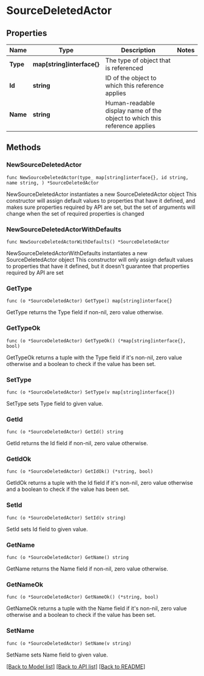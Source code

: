 # SourceDeletedActor

## Properties

Name | Type | Description | Notes
------------ | ------------- | ------------- | -------------
**Type** | **map[string]interface{}** | The type of object that is referenced | 
**Id** | **string** | ID of the object to which this reference applies | 
**Name** | **string** | Human-readable display name of the object to which this reference applies | 

## Methods

### NewSourceDeletedActor

`func NewSourceDeletedActor(type_ map[string]interface{}, id string, name string, ) *SourceDeletedActor`

NewSourceDeletedActor instantiates a new SourceDeletedActor object
This constructor will assign default values to properties that have it defined,
and makes sure properties required by API are set, but the set of arguments
will change when the set of required properties is changed

### NewSourceDeletedActorWithDefaults

`func NewSourceDeletedActorWithDefaults() *SourceDeletedActor`

NewSourceDeletedActorWithDefaults instantiates a new SourceDeletedActor object
This constructor will only assign default values to properties that have it defined,
but it doesn't guarantee that properties required by API are set

### GetType

`func (o *SourceDeletedActor) GetType() map[string]interface{}`

GetType returns the Type field if non-nil, zero value otherwise.

### GetTypeOk

`func (o *SourceDeletedActor) GetTypeOk() (*map[string]interface{}, bool)`

GetTypeOk returns a tuple with the Type field if it's non-nil, zero value otherwise
and a boolean to check if the value has been set.

### SetType

`func (o *SourceDeletedActor) SetType(v map[string]interface{})`

SetType sets Type field to given value.


### GetId

`func (o *SourceDeletedActor) GetId() string`

GetId returns the Id field if non-nil, zero value otherwise.

### GetIdOk

`func (o *SourceDeletedActor) GetIdOk() (*string, bool)`

GetIdOk returns a tuple with the Id field if it's non-nil, zero value otherwise
and a boolean to check if the value has been set.

### SetId

`func (o *SourceDeletedActor) SetId(v string)`

SetId sets Id field to given value.


### GetName

`func (o *SourceDeletedActor) GetName() string`

GetName returns the Name field if non-nil, zero value otherwise.

### GetNameOk

`func (o *SourceDeletedActor) GetNameOk() (*string, bool)`

GetNameOk returns a tuple with the Name field if it's non-nil, zero value otherwise
and a boolean to check if the value has been set.

### SetName

`func (o *SourceDeletedActor) SetName(v string)`

SetName sets Name field to given value.



[[Back to Model list]](../README.md#documentation-for-models) [[Back to API list]](../README.md#documentation-for-api-endpoints) [[Back to README]](../README.md)



